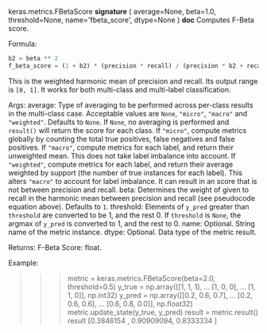 keras.metrics.FBetaScore
__signature__
(
  average=None,
  beta=1.0,
  threshold=None,
  name='fbeta_score',
  dtype=None
)
__doc__
Computes F-Beta score.

Formula:

```python
b2 = beta ** 2
f_beta_score = (1 + b2) * (precision * recall) / (precision * b2 + recall)
```
This is the weighted harmonic mean of precision and recall.
Its output range is `[0, 1]`. It works for both multi-class
and multi-label classification.

Args:
    average: Type of averaging to be performed across per-class results
        in the multi-class case.
        Acceptable values are `None`, `"micro"`, `"macro"` and
        `"weighted"`. Defaults to `None`.
        If `None`, no averaging is performed and `result()` will return
        the score for each class.
        If `"micro"`, compute metrics globally by counting the total
        true positives, false negatives and false positives.
        If `"macro"`, compute metrics for each label,
        and return their unweighted mean.
        This does not take label imbalance into account.
        If `"weighted"`, compute metrics for each label,
        and return their average weighted by support
        (the number of true instances for each label).
        This alters `"macro"` to account for label imbalance.
        It can result in an score that is not between precision and recall.
    beta: Determines the weight of given to recall
        in the harmonic mean between precision and recall (see pseudocode
        equation above). Defaults to `1`.
    threshold: Elements of `y_pred` greater than `threshold` are
        converted to be 1, and the rest 0. If `threshold` is
        `None`, the argmax of `y_pred` is converted to 1, and the rest to 0.
    name: Optional. String name of the metric instance.
    dtype: Optional. Data type of the metric result.

Returns:
    F-Beta Score: float.

Example:

>>> metric = keras.metrics.FBetaScore(beta=2.0, threshold=0.5)
>>> y_true = np.array([[1, 1, 1],
...                    [1, 0, 0],
...                    [1, 1, 0]], np.int32)
>>> y_pred = np.array([[0.2, 0.6, 0.7],
...                    [0.2, 0.6, 0.6],
...                    [0.6, 0.8, 0.0]], np.float32)
>>> metric.update_state(y_true, y_pred)
>>> result = metric.result()
>>> result
[0.3846154 , 0.90909094, 0.8333334 ]
